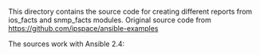 
This directory contains the source code for creating different reports from ios_facts and snmp_facts modules.
Original source code from https://github.com/ipspace/ansible-examples
 
The sources work with Ansible 2.4:

